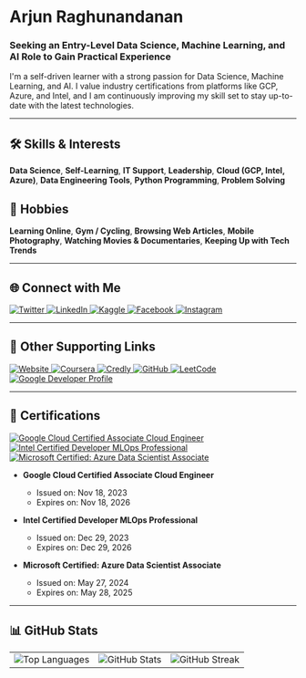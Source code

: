 # Arjun Raghunandanan

### Seeking an Entry-Level Data Science, Machine Learning, and AI Role to Gain Practical Experience

I'm a self-driven learner with a strong passion for Data Science, Machine Learning, and AI. I value industry certifications from platforms like GCP, Azure, and Intel, and I am continuously improving my skill set to stay up-to-date with the latest technologies.

---

## 🛠 Skills & Interests

**Data Science**, **Self-Learning**, **IT Support**, **Leadership**, **Cloud (GCP, Intel, Azure)**, **Data Engineering Tools**, **Python Programming**, **Problem Solving**

## 🌱 Hobbies

**Learning Online**, **Gym / Cycling**, **Browsing Web Articles**, **Mobile Photography**, **Watching Movies & Documentaries**, **Keeping Up with Tech Trends**

---

## 🌐 Connect with Me

<p align="left">
  <a href="https://twitter.com/arjun_ardroid" target="_blank">
    <img src="https://img.shields.io/badge/Twitter-1DA1F2?style=for-the-badge&logo=twitter&logoColor=white" alt="Twitter"/>
  </a>
  <a href="https://www.linkedin.com/in/arjunraghunandanan/" target="_blank">
    <img src="https://img.shields.io/badge/LinkedIn-0A66C2?style=for-the-badge&logo=linkedin&logoColor=white" alt="LinkedIn"/>
  </a>
  <a href="https://www.kaggle.com/arjunraghunandanan" target="_blank">
    <img src="https://img.shields.io/badge/Kaggle-20BEFF?style=for-the-badge&logo=kaggle&logoColor=white" alt="Kaggle"/>
  </a>
  <a href="https://www.facebook.com/arjun.raghunandanan/" target="_blank">
    <img src="https://img.shields.io/badge/Facebook-1877F2?style=for-the-badge&logo=facebook&logoColor=white" alt="Facebook"/>
  </a>
  <a href="https://www.instagram.com/arjunraghunandanan/" target="_blank">
    <img src="https://img.shields.io/badge/Instagram-E4405F?style=for-the-badge&logo=instagram&logoColor=white" alt="Instagram"/>
  </a>
</p>

---

## 🔗 Other Supporting Links

<p align="left">
  <a href="https://arjunraghunandanan.com" target="_blank">
    <img src="https://img.shields.io/badge/Website-4285F4?style=for-the-badge&logo=google-chrome&logoColor=white" alt="Website"/>
  </a>
  <a href="https://coursera.org/learner/arjunraghunandanan" target="_blank">
    <img src="https://img.shields.io/badge/Coursera-0056D2?style=for-the-badge&logo=coursera&logoColor=white" alt="Coursera"/>
  </a>
  <a href="https://credly.com/users/arjunraghunandanan" target="_blank">
    <img src="https://img.shields.io/badge/Credly-FF6B00?style=for-the-badge&logo=credly&logoColor=white" alt="Credly"/>
  </a>
  <a href="https://github.com/ARJUNRAGHUNANDANAN" target="_blank">
    <img src="https://img.shields.io/badge/GitHub-181717?style=for-the-badge&logo=github&logoColor=white" alt="GitHub"/>
  </a>
  <a href="https://leetcode.com/arjunraghunandanan" target="_blank">
    <img src="https://img.shields.io/badge/LeetCode-FFA116?style=for-the-badge&logo=leetcode&logoColor=white" alt="LeetCode"/>
  </a>
  <a href="https://g.dev/arjunraghunandanan" target="_blank">
    <img src="https://img.shields.io/badge/Google%20Developer-4285F4?style=for-the-badge&logo=google&logoColor=white" alt="Google Developer Profile"/>
  </a>
</p>

---

## 🏅 Certifications

<p align="left">
  <a href="#">
    <img src="https://img.shields.io/badge/Google%20Cloud%20Certified-4285F4?style=for-the-badge&logo=google-cloud&logoColor=white" alt="Google Cloud Certified Associate Cloud Engineer" />
  </a>
  <a href="#">
    <img src="https://img.shields.io/badge/Intel%20Certified-0071C5?style=for-the-badge&logo=intel&logoColor=white" alt="Intel Certified Developer MLOps Professional" />
  </a>
  <a href="#">
    <img src="https://img.shields.io/badge/Microsoft%20Certified-0078D4?style=for-the-badge&logo=microsoft-azure&logoColor=white" alt="Microsoft Certified: Azure Data Scientist Associate" />
  </a>
</p>

- **Google Cloud Certified Associate Cloud Engineer**
  - Issued on: Nov 18, 2023
  - Expires on: Nov 18, 2026

- **Intel Certified Developer MLOps Professional**
  - Issued on: Dec 29, 2023
  - Expires on: Dec 29, 2026

- **Microsoft Certified: Azure Data Scientist Associate**
  - Issued on: May 27, 2024
  - Expires on: May 28, 2025
---

## 📊 GitHub Stats

<table>
  <tr>
    <td align="center">
      <img src="https://github-readme-stats.vercel.app/api/top-langs?username=arjunraghunandanan&show_icons=true&locale=en&layout=compact" alt="Top Languages" />
    </td>
    <td align="center">
      <img src="https://github-readme-stats.vercel.app/api?username=arjunraghunandanan&show_icons=true&locale=en" alt="GitHub Stats" />
    </td>
    <td align="center">
      <img src="https://github-readme-streak-stats.herokuapp.com/?user=arjunraghunandanan" alt="GitHub Streak" />
    </td>
  </tr>
</table>
